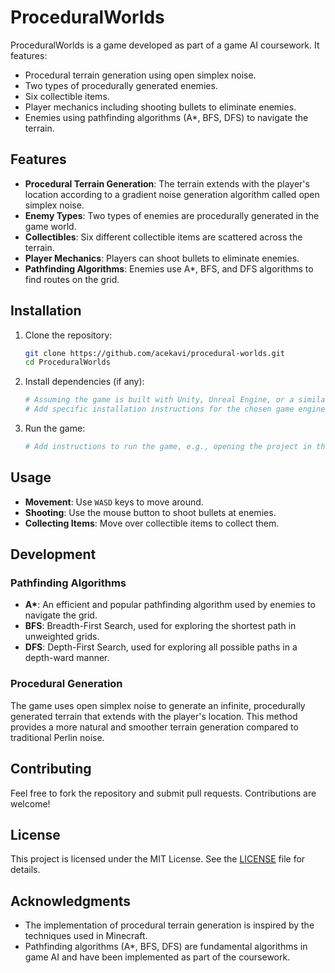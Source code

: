 # ProceduralWorlds

ProceduralWorlds is a game developed as part of a game AI coursework. It features:

- Procedural terrain generation using open simplex noise.
- Two types of procedurally generated enemies.
- Six collectible items.
- Player mechanics including shooting bullets to eliminate enemies.
- Enemies using pathfinding algorithms (A\*, BFS, DFS) to navigate the terrain.

## Features

- **Procedural Terrain Generation**: The terrain extends with the player's location according to a gradient noise generation algorithm called open simplex noise.
- **Enemy Types**: Two types of enemies are procedurally generated in the game world.
- **Collectibles**: Six different collectible items are scattered across the terrain.
- **Player Mechanics**: Players can shoot bullets to eliminate enemies.
- **Pathfinding Algorithms**: Enemies use A\*, BFS, and DFS algorithms to find routes on the grid.

## Installation

1. Clone the repository:

   ```bash
   git clone https://github.com/acekavi/procedural-worlds.git
   cd ProceduralWorlds
   ```

2. Install dependencies (if any):

   ```bash
   # Assuming the game is built with Unity, Unreal Engine, or a similar platform
   # Add specific installation instructions for the chosen game engine
   ```

3. Run the game:
   ```bash
   # Add instructions to run the game, e.g., opening the project in the game engine and starting the game
   ```

## Usage

- **Movement**: Use `WASD` keys to move around.
- **Shooting**: Use the mouse button to shoot bullets at enemies.
- **Collecting Items**: Move over collectible items to collect them.

## Development

### Pathfinding Algorithms

- **A\***: An efficient and popular pathfinding algorithm used by enemies to navigate the grid.
- **BFS**: Breadth-First Search, used for exploring the shortest path in unweighted grids.
- **DFS**: Depth-First Search, used for exploring all possible paths in a depth-ward manner.

### Procedural Generation

The game uses open simplex noise to generate an infinite, procedurally generated terrain that extends with the player's location. This method provides a more natural and smoother terrain generation compared to traditional Perlin noise.

## Contributing

Feel free to fork the repository and submit pull requests. Contributions are welcome!

## License

This project is licensed under the MIT License. See the [LICENSE](LICENSE) file for details.

## Acknowledgments

- The implementation of procedural terrain generation is inspired by the techniques used in Minecraft.
- Pathfinding algorithms (A\*, BFS, DFS) are fundamental algorithms in game AI and have been implemented as part of the coursework.
